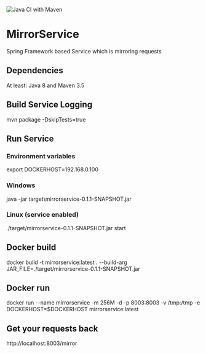 ![Java CI with Maven](https://github.com/wlanboy/MirrorService/workflows/Java%20CI%20with%20Maven/badge.svg?branch=master)

# MirrorService
Spring Framework based Service which is mirroring requests

## Dependencies
At least: Java 8 and Maven 3.5

## Build Service Logging
mvn package -DskipTests=true

## Run Service
### Environment variables
export DOCKERHOST=192.168.0.100

### Windows
java -jar target\mirrorservice-0.1.1-SNAPSHOT.jar

### Linux (service enabled)
./target/mirrorservice-0.1.1-SNAPSHOT.jar start

## Docker build
docker build -t mirrorservice:latest . --build-arg JAR_FILE=./target/mirrorservice-0.1.1-SNAPSHOT.jar

## Docker run
docker run --name mirrorservice -m 256M -d -p 8003:8003 -v /tmp:/tmp -e DOCKERHOST=$DOCKERHOST mirrorservice:latest

## Get your requests back
http://localhost:8003/mirror
